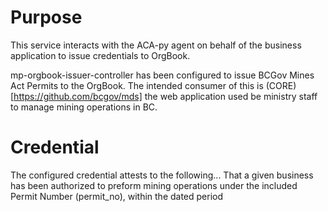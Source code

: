 # Purpose

This service interacts with the ACA-py agent on behalf of the business application to issue credentials to OrgBook. 

mp-orgbook-issuer-controller has been configured to issue BCGov Mines Act Permits to the OrgBook. The intended consumer of this is (CORE)[https://github.com/bcgov/mds] the web application used be ministry staff to manage mining operations in BC. 

# Credential

The configured credential attests to the following... That a given business has been authorized to preform mining operations under the included Permit Number (permit_no), within the dated period